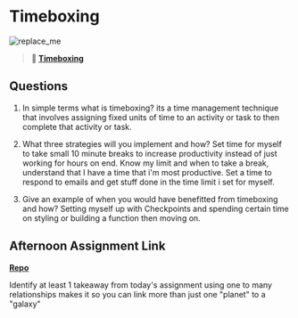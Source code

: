 # Timeboxing

![replace_me](https://codeworks.blob.core.windows.net/public/assets/img/illustrations/placeholder.svg)
> **📖 [Timeboxing](https://codeworksacademy.com/fs-student-guide/resources/wk5/03-Timeboxing)**

## Questions

1. In simple terms what is timeboxing?
    its a time management technique that involves assigning fixed units of time to an activity or task to then complete that activity or task.

2. What three strategies will you implement and how?
    Set time for myself to take small 10 minute breaks to increase productivity instead of just working for hours on end.
    Know my limit and when to take a break, understand that I have a time that i'm most productive.
    Set a time to respond to emails and get stuff done in the time limit i set for myself.

3. Give an example of when you would have benefitted from timeboxing and how?
    Setting myself up with Checkpoints and spending certain time on styling or building a function then moving on.

## Afternoon Assignment Link

**[Repo](https://github.com/KendallPowell/Da-Planets)**

Identify at least 1 takeaway from today's assignment
using one to many relationships makes it so you can link more than just one "planet" to a "galaxy"
